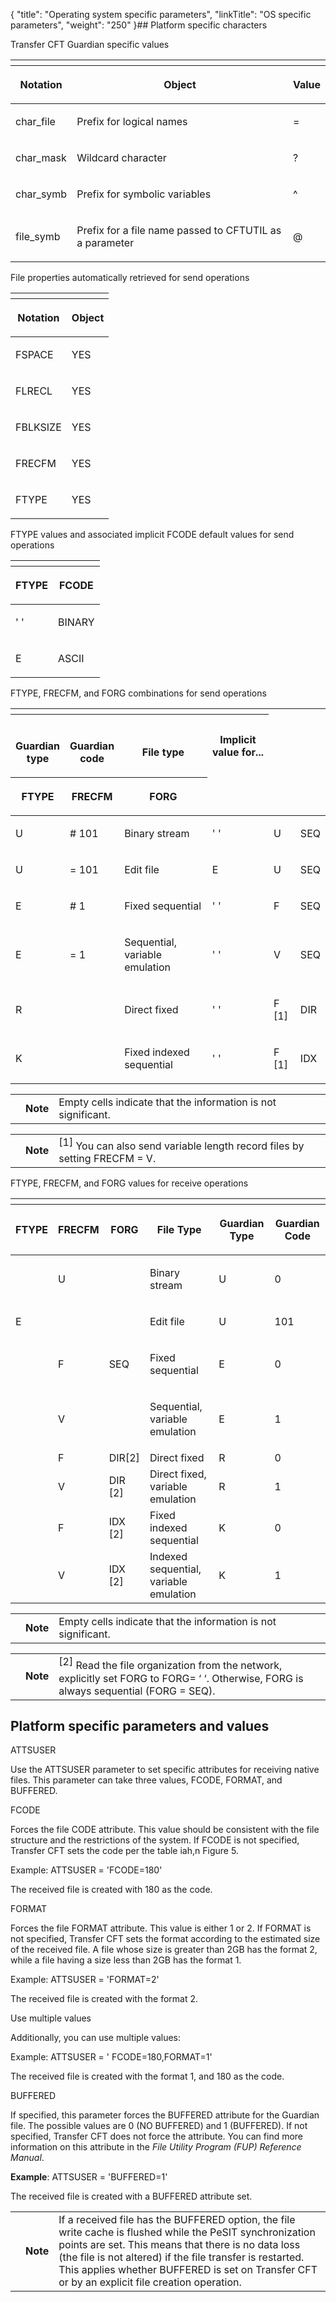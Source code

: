 {
    "title": "Operating system specific parameters",
    "linkTitle": "OS specific parameters",
    "weight": "250"
}## Platform specific characters

<span class="autonumber"></span><span class="mc-variable axway_variables.Component_Long_Name variable">Transfer CFT</span> Guardian specific values

<table>
   <th>
      <tr>
<th><p>Notation</p>         </th>
<th><p>Object</p>         </th>
<th><p>Value</p>         </th>
      </tr>
   </thead>
   <tbody>
      <tr>
         <td><p>char_file</p>         </td>
         <td><p>Prefix for logical names</p>         </td>
         <td><p>=</p>         </td>
      </tr>
      <tr>
         <td><p>char_mask</p>         </td>
         <td><p>Wildcard character</p>         </td>
         <td><p>?</p>         </td>
      </tr>
      <tr>
         <td><p>char_symb</p>         </td>
         <td><p>Prefix for symbolic variables</p>         </td>
         <td><p>^</p>         </td>
      </tr>
      <tr>
         <td><p>file_symb</p>         </td>
         <td><p>Prefix for a file name passed to CFTUTIL as a parameter</p>         </td>
         <td><p>@</p>         </td>
      </tr>
   </tbody>
</table>

<span class="autonumber"></span>File properties automatically retrieved for send operations

<table>
   <th>
      <tr>
<th><p>Notation</p>         </th>
<th><p>Object</p>         </th>
      </tr>
   </thead>
   <tbody>
      <tr>
         <td><p>FSPACE</p>         </td>
         <td><p>YES</p>         </td>
      </tr>
      <tr>
         <td><p>FLRECL</p>         </td>
         <td><p>YES</p>         </td>
      </tr>
      <tr>
         <td><p>FBLKSIZE</p>         </td>
         <td><p>YES</p>         </td>
      </tr>
      <tr>
         <td><p>FRECFM</p>         </td>
         <td><p>YES</p>         </td>
      </tr>
      <tr>
         <td><p>FTYPE</p>         </td>
         <td><p>YES</p>         </td>
      </tr>
   </tbody>
</table>

<span class="autonumber"></span>FTYPE values and associated implicit FCODE default values for send operations

<table>
   <th>
      <tr>
<th><p>FTYPE</p>         </th>
<th><p>FCODE</p>         </th>
      </tr>
   </thead>
   <tbody>
      <tr>
         <td><p>' '</p>         </td>
         <td><p>BINARY</p>         </td>
      </tr>
      <tr>
         <td><p>E</p>         </td>
         <td><p>ASCII</p>         </td>
      </tr>
   </tbody>
</table>

<span class="autonumber"></span>FTYPE, FRECFM, and FORG combinations for send operations

<table>
   <th>
      <tr>
<th> 
<p>Guardian<br />
type</p>         </th>
<th> 
<p>Guardian<br />
code</p>         </th>
<th> 
<p>File type</p>         </th>
<th>Implicit value for...         </th>
      </tr>
      <tr>
<th><p>FTYPE<br />
</p>         </th>
<th><p>FRECFM<br />
</p>         </th>
<th>FORG         </th>
      </tr>
   </thead>
   <tbody>
      <tr>
         <td><p>U</p>         </td>
         <td><p># 101</p>         </td>
         <td><p>Binary stream</p>         </td>
         <td><p>' '</p>         </td>
         <td><p>U</p>         </td>
         <td>SEQ         </td>
      </tr>
      <tr>
         <td><p>U</p>         </td>
         <td><p>= 101</p>         </td>
         <td><p>Edit file</p>         </td>
         <td><p>E</p>         </td>
         <td><p>U</p>         </td>
         <td>SEQ         </td>
      </tr>
      <tr>
         <td><p>E</p>         </td>
         <td><p># 1</p>         </td>
         <td><p>Fixed sequential</p>         </td>
         <td><p>' '</p>         </td>
         <td><p>F</p>         </td>
         <td>SEQ         </td>
      </tr>
      <tr>
         <td><p>E</p>         </td>
         <td><p>= 1</p>         </td>
         <td><p>Sequential, variable emulation</p>         </td>
         <td><p>' '</p>         </td>
         <td><p>V</p>         </td>
         <td>SEQ         </td>
      </tr>
      <tr>
         <td><p>R</p>         </td>
         <td><p> </p>         </td>
         <td><p>Direct fixed</p>         </td>
         <td><p>' '</p>         </td>
         <td><p>F [1]</p>         </td>
         <td>DIR         </td>
      </tr>
      <tr>
         <td><p>K</p>         </td>
         <td><p> </p>         </td>
         <td><p>Fixed indexed sequential</p>         </td>
         <td><p>' '</p>         </td>
         <td><p>F [1]</p>         </td>
         <td>IDX         </td>
      </tr>
   </tbody>
</table>

<table>
   <tbody>
      <tr>
         <td>         </td>
         <td><span><strong>Note</strong></span>         </td>
         <td>Empty cells indicate that the information is not significant.         </td>
      </tr>
   </tbody>
</table>

<table>
   <tbody>
      <tr>
         <td>         </td>
         <td><span><strong>Note</strong></span>         </td>
         <td><span style="vertical-align: super;">[1]</span> You can also send variable length record files by setting FRECFM = V.         </td>
      </tr>
   </tbody>
</table>

<span class="autonumber"></span>FTYPE, FRECFM, and FORG values for receive operations

<table>
   <th>
      <tr>
<th><p>FTYPE</p>         </th>
<th><p>FRECFM</p>         </th>
<th>FORG         </th>
<th><p>File Type</p>         </th>
<th><p>Guardian Type</p>         </th>
<th><p>Guardian Code</p>         </th>
      </tr>
   </thead>
   <tbody>
      <tr>
         <td><p> </p>         </td>
         <td><p>U</p>         </td>
         <td>          </td>
         <td><p>Binary stream</p>         </td>
         <td><p>U</p>         </td>
         <td><p>0</p>         </td>
      </tr>
      <tr>
         <td><p>E</p>         </td>
         <td><p> </p>         </td>
         <td>          </td>
         <td><p>Edit file</p>         </td>
         <td><p>U</p>         </td>
         <td><p>101</p>         </td>
      </tr>
      <tr>
         <td><p> </p>         </td>
         <td><p>F</p>         </td>
         <td>SEQ         </td>
         <td><p>Fixed sequential</p>         </td>
         <td><p>E</p>         </td>
         <td><p>0</p>         </td>
      </tr>
      <tr>
         <td><p> </p>         </td>
         <td><p>V</p>         </td>
         <td>          </td>
         <td><p>Sequential, variable emulation</p>         </td>
         <td><p>E</p>         </td>
         <td><p>1</p>         </td>
      </tr>
      <tr>
         <td>          </td>
         <td>F         </td>
         <td>DIR[2]         </td>
         <td>Direct fixed         </td>
         <td>R         </td>
         <td>0         </td>
      </tr>
      <tr>
         <td>          </td>
         <td>V         </td>
         <td>DIR [2]         </td>
         <td>Direct fixed, variable emulation         </td>
         <td>R         </td>
         <td>1         </td>
      </tr>
      <tr>
         <td>          </td>
         <td>F         </td>
         <td>IDX [2]         </td>
         <td>Fixed indexed sequential         </td>
         <td>K         </td>
         <td>0         </td>
      </tr>
      <tr>
         <td>          </td>
         <td>V         </td>
         <td>IDX [2]         </td>
         <td>Indexed sequential, variable emulation         </td>
         <td>K         </td>
         <td>1         </td>
      </tr>
   </tbody>
</table>

<table>
   <tbody>
      <tr>
         <td>         </td>
         <td><span><strong>Note</strong></span>         </td>
         <td>Empty cells indicate that the information is not significant.         </td>
      </tr>
   </tbody>
</table>

<table>
   <tbody>
      <tr>
         <td>         </td>
         <td><span><strong>Note</strong></span>         </td>
         <td><span style="vertical-align: super;">[2]</span> Read the file organization from the network, explicitly set FORG to FORG= ‘ ‘. Otherwise, FORG is always sequential (FORG = SEQ).         </td>
      </tr>
   </tbody>
</table>

## Platform specific parameters and values

ATTSUSER

Use the ATTSUSER parameter to set specific attributes for receiving native files. This parameter can take three values, FCODE, FORMAT, and BUFFERED.

FCODE

Forces the file CODE attribute. This value should be consistent with the file structure and the restrictions of the system. If FCODE is not specified, Transfer CFT sets the code per the table iah,n Figure 5.

<span class="bold_in_para">Example</span>: <span class="code">ATTSUSER = 'FCODE=180'</span>

The received file is created with 180 as the code.

FORMAT

Forces the file FORMAT attribute. This value is either 1 or 2. If FORMAT is not specified, Transfer CFT sets the format according to the estimated size of the received file. A file whose size is greater than 2GB has the format 2, while a file having a size less than 2GB has the format 1.

<span class="bold_in_para">Example</span>: <span class="code">ATTSUSER = 'FORMAT=2'</span>

The received file is created with the format 2.

Use multiple values

Additionally, you can use multiple values:

<span class="bold_in_para">Example</span>: <span class="code">ATTSUSER = ' FCODE=180,FORMAT=1'</span>

The received file is created with the format 1, and 180 as the code.

BUFFERED

If specified, this parameter forces the BUFFERED attribute for the Guardian file. The possible values are 0 (NO BUFFERED) and 1 (BUFFERED). If not specified, Transfer CFT does not force the attribute. You can find more information on this attribute in the *File Utility Program (FUP) Reference Manual*.

**Example**: <span class="code">ATTSUSER = 'BUFFERED=1'</span>

The received file is created with a BUFFERED attribute set.

<table>
   <tbody>
      <tr>
         <td>         </td>
         <td><span><strong>Note</strong></span>         </td>
         <td>If a received file has the BUFFERED option, the file write cache is flushed while the PeSIT synchronization points are set. This means that there is no data loss (the file is not altered) if the file transfer is restarted. This applies whether BUFFERED is set on Transfer CFT or by an explicit file creation operation.         </td>
      </tr>
   </tbody>
</table>
